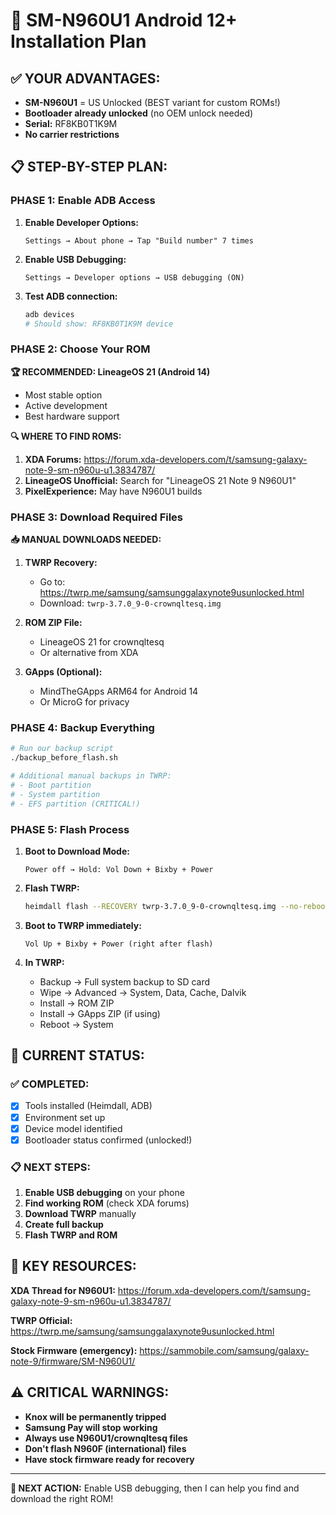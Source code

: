 # 🚀 SM-N960U1 Android 12+ Installation Plan

## ✅ **YOUR ADVANTAGES:**
- **SM-N960U1** = US Unlocked (BEST variant for custom ROMs!)
- **Bootloader already unlocked** (no OEM unlock needed)
- **Serial:** RF8KB0T1K9M
- **No carrier restrictions**

## 📋 **STEP-BY-STEP PLAN:**

### **PHASE 1: Enable ADB Access**
1. **Enable Developer Options:**
   ```
   Settings → About phone → Tap "Build number" 7 times
   ```

2. **Enable USB Debugging:**
   ```
   Settings → Developer options → USB debugging (ON)
   ```

3. **Test ADB connection:**
   ```bash
   adb devices
   # Should show: RF8KB0T1K9M device
   ```

### **PHASE 2: Choose Your ROM**

**🏆 RECOMMENDED: LineageOS 21 (Android 14)**
- Most stable option
- Active development
- Best hardware support

**🔍 WHERE TO FIND ROMS:**
1. **XDA Forums:** https://forum.xda-developers.com/t/samsung-galaxy-note-9-sm-n960u-u1.3834787/
2. **LineageOS Unofficial:** Search for "LineageOS 21 Note 9 N960U1"
3. **PixelExperience:** May have N960U1 builds

### **PHASE 3: Download Required Files**

**📥 MANUAL DOWNLOADS NEEDED:**
1. **TWRP Recovery:**
   - Go to: https://twrp.me/samsung/samsunggalaxynote9usunlocked.html
   - Download: `twrp-3.7.0_9-0-crownqltesq.img`

2. **ROM ZIP File:**
   - LineageOS 21 for crownqltesq
   - Or alternative from XDA

3. **GApps (Optional):**
   - MindTheGApps ARM64 for Android 14
   - Or MicroG for privacy

### **PHASE 4: Backup Everything**
```bash
# Run our backup script
./backup_before_flash.sh

# Additional manual backups in TWRP:
# - Boot partition
# - System partition  
# - EFS partition (CRITICAL!)
```

### **PHASE 5: Flash Process**

1. **Boot to Download Mode:**
   ```
   Power off → Hold: Vol Down + Bixby + Power
   ```

2. **Flash TWRP:**
   ```bash
   heimdall flash --RECOVERY twrp-3.7.0_9-0-crownqltesq.img --no-reboot
   ```

3. **Boot to TWRP immediately:**
   ```
   Vol Up + Bixby + Power (right after flash)
   ```

4. **In TWRP:**
   - Backup → Full system backup to SD card
   - Wipe → Advanced → System, Data, Cache, Dalvik
   - Install → ROM ZIP
   - Install → GApps ZIP (if using)
   - Reboot → System

## 🔧 **CURRENT STATUS:**

### **✅ COMPLETED:**
- [x] Tools installed (Heimdall, ADB)
- [x] Environment set up
- [x] Device model identified
- [x] Bootloader status confirmed (unlocked!)

### **📋 NEXT STEPS:**
1. **Enable USB debugging** on your phone
2. **Find working ROM** (check XDA forums)
3. **Download TWRP** manually
4. **Create full backup**
5. **Flash TWRP and ROM**

## 🔗 **KEY RESOURCES:**

**XDA Thread for N960U1:**
https://forum.xda-developers.com/t/samsung-galaxy-note-9-sm-n960u-u1.3834787/

**TWRP Official:**
https://twrp.me/samsung/samsunggalaxynote9usunlocked.html

**Stock Firmware (emergency):**
https://sammobile.com/samsung/galaxy-note-9/firmware/SM-N960U1/

## ⚠️ **CRITICAL WARNINGS:**
- **Knox will be permanently tripped**
- **Samsung Pay will stop working**
- **Always use N960U1/crownqltesq files**
- **Don't flash N960F (international) files**
- **Have stock firmware ready for recovery**

---

**🎯 NEXT ACTION:** Enable USB debugging, then I can help you find and download the right ROM!
